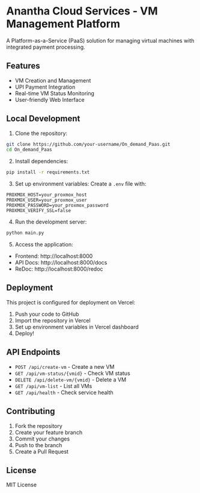 # Anantha Cloud Services - VM Management Platform

A Platform-as-a-Service (PaaS) solution for managing virtual machines with integrated payment processing.

## Features

- VM Creation and Management
- UPI Payment Integration
- Real-time VM Status Monitoring
- User-friendly Web Interface

## Local Development

1. Clone the repository:
```bash
git clone https://github.com/your-username/On_demand_Paas.git
cd On_demand_Paas
```

2. Install dependencies:
```bash
pip install -r requirements.txt
```

3. Set up environment variables:
Create a `.env` file with:
```
PROXMOX_HOST=your_proxmox_host
PROXMOX_USER=your_proxmox_user
PROXMOX_PASSWORD=your_proxmox_password
PROXMOX_VERIFY_SSL=false
```

4. Run the development server:
```bash
python main.py
```

5. Access the application:
- Frontend: http://localhost:8000
- API Docs: http://localhost:8000/docs
- ReDoc: http://localhost:8000/redoc

## Deployment

This project is configured for deployment on Vercel:

1. Push your code to GitHub
2. Import the repository in Vercel
3. Set up environment variables in Vercel dashboard
4. Deploy!

## API Endpoints

- `POST /api/create-vm` - Create a new VM
- `GET /api/vm-status/{vmid}` - Check VM status
- `DELETE /api/delete-vm/{vmid}` - Delete a VM
- `GET /api/vm-list` - List all VMs
- `GET /api/health` - Check service health

## Contributing

1. Fork the repository
2. Create your feature branch
3. Commit your changes
4. Push to the branch
5. Create a Pull Request

## License

MIT License 
